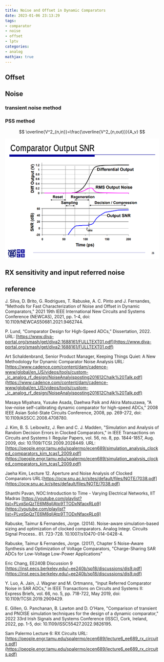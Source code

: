 ```yaml
---
title: Noise and Offset in Dynamic Comparators
date: 2023-01-06 23:13:29
tags:
- comparator
- noise
- offset
- lptv
categories:
- analog
mathjax: true
---
```


## Offset



## Noise

### transient noise method



### PSS method

$$
\overline{V^2_{n,in}}=\frac{\overline{V^2_{n,out}}}{A_v}
$$

![image-20230106232724903](ClockedComparators/image-20230106232724903.png)



## RX sensitivity and input referred noise



## reference

J. Silva, D. Brito, G. Rodrigues, T. Rabuske, A. C. Pinto and J. Fernandes, "Methods for Fast Characterization of Noise and Offset in Dynamic Comparators," 2021 19th IEEE International New Circuits and Systems Conference (NEWCAS), 2021, pp. 1-4, doi: 10.1109/NEWCAS50681.2021.9462744.

P. Lund, “Comparator Design for High-Speed ADCs,” Dissertation, 2022. URL: [https://www.diva-portal.org/smash/get/diva2:1688161/FULLTEXT01.pdf](https://www.diva-portal.org/smash/get/diva2:1688161/FULLTEXT01.pdf)

Art Schaldenbrand, Senior Product Manager, Keeping Things Quiet: A New Methodology for Dynamic Comparator Noise Analysis URL:[https://www.cadence.com/content/dam/cadence-www/global/en_US/videos/tools/custom-_ic_analog_rf_design/NoiseAnalyisposting201612Chalk%20Talk.pdf](https://www.cadence.com/content/dam/cadence-www/global/en_US/videos/tools/custom-_ic_analog_rf_design/NoiseAnalyisposting201612Chalk%20Talk.pdf)

Masaya Miyahara, Yusuke Asada, Daehwa Paik and Akira Matsuzawa, "A low-noise self-calibrating dynamic comparator for high-speed ADCs," 2008 IEEE Asian Solid-State Circuits Conference, 2008, pp. 269-272, doi: 10.1109/ASSCC.2008.4708780.

J. Kim, B. S. Leibowitz, J. Ren and C. J. Madden, "Simulation and Analysis of Random Decision Errors in Clocked Comparators," in IEEE Transactions on Circuits and Systems I: Regular Papers, vol. 56, no. 8, pp. 1844-1857, Aug. 2009, doi: 10.1109/TCSI.2009.2028449. URL:[https://people.engr.tamu.edu/spalermo/ecen689/simulation_analysis_clocked_comparators_kim_tcas1_2009.pdf](https://people.engr.tamu.edu/spalermo/ecen689/simulation_analysis_clocked_comparators_kim_tcas1_2009.pdf)

Jaeha Kim, Lecture 12. Aperture and Noise Analysis of Clocked Comparators URL:[https://ocw.snu.ac.kr/sites/default/files/NOTE/7038.pdf](https://ocw.snu.ac.kr/sites/default/files/NOTE/7038.pdf)

Shanthi Pavan, NOC:Introduction to Time - Varying Electrical Networks, IIT Madras [https://youtube.com/playlist?list=PLyqSpQzTE6M8qllAtp9TTODxNfaoxRLp9](https://youtube.com/playlist?list=PLyqSpQzTE6M8qllAtp9TTODxNfaoxRLp9)

Rabuske, Taimur & Fernandes, Jorge. (2014). Noise-aware simulation-based sizing and optimization of clocked comparators. Analog Integr. Circuits Signal Process.. 81. 723-728. 10.1007/s10470-014-0428-4.

Rabuske, Taimur & Fernandes, Jorge. (2017), Chapter 5 Noise-Aware Synthesis and Optimization of Voltage Comparators, "Charge-Sharing SAR ADCs for Low-Voltage Low-Power Applications"

Eric Chang, EE240B Discussion 9 [https://inst.eecs.berkeley.edu/~ee240b/sp18/discussions/dis9.pdf](https://inst.eecs.berkeley.edu/~ee240b/sp18/discussions/dis9.pdf)

Y. Luo, A. Jain, J. Wagner and M. Ortmanns, "Input Referred Comparator Noise in SAR ADCs," in IEEE Transactions on Circuits and Systems II: Express Briefs, vol. 66, no. 5, pp. 718-722, May 2019, doi: 10.1109/TCSII.2019.2909429.

E. Gillen, G. Panchanan, B. Lawton and D. O'Hare, "Comparison of transient and PNOISE simulation techniques for the design of a dynamic comparator," 2022 33rd Irish Signals and Systems Conference (ISSC), Cork, Ireland, 2022, pp. 1-5, doi: 10.1109/ISSC55427.2022.9826195.

Sam Palermo Lecture 6: RX Circuits  URL:[https://people.engr.tamu.edu/spalermo/ecen689/lecture6_ee689_rx_circuits.pdf](https://people.engr.tamu.edu/spalermo/ecen689/lecture6_ee689_rx_circuits.pdf)

